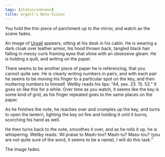```yaml
---
tags: [status/unknown]
title: Urgall's Note Vision
---
```


You hold the thin piece of parchment up to the mirror, and watch as the scene fades. 

An image of [Urgall](<../../../people/skaer/urgall-the-black.md>) appears, sitting at his desk in his cabin. He is wearing a dark cloak over leather armor, his hood thrown back, tangled black hair falling in messy curls framing eyes that shine with an obsessive gleam. He is holding a quill, and writing on the paper. 

There seems to be another piece of paper he is referencing, that you cannot quite see. He is clearly writing numbers in pairs, and with each pair he seems to be moving his finger to a particular spot on the key, and then muttering numbers to himself. Wellby reads his lips: “44, yes. 23. 15. 52.” It goes on like this for a while. Over time as you watch, it seems like the key is some kind of grid, as his finger repeated goes to the same places on the paper. 

As he finishes the note, he reaches over and crumples up the key, and turns to open the lantern, lighting the key on fire and holding it until it burns, scorching his hand as well. 

He then turns back to the note, smoothes it over, and as he rolls it up, he is whispering. Wellby reads: ‘All praise to Mash-too? Mash-tu? Mass-tou? (you are not quite sure of the word, it seems to be a name), I will do this task.”

The image fades.